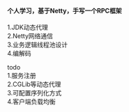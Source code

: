 #### 个人学习，基于Netty，手写一个RPC框架


1.JDK动态代理<br/>
2.Netty网络通信<br/>
3.业务逻辑线程池设计<br/>
4.编解码<br/>


todo<br/>
1.服务注册<br/>
2.CGLib等动态代理<br/>
3.可配置序列化方式<br/>
4.客户端负载均衡<br/>
